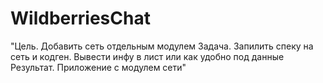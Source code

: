 # WildberriesChat

"Цель. Добавить сеть отдельным модулем
Задача. Запилить спеку на сеть и кодген. Вывести инфу в лист или как удобно под данные
Результат. Приложение с модулем сети"
